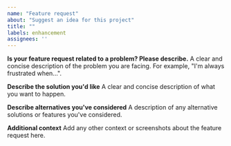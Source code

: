```yaml
---
name: "Feature request"
about: "Suggest an idea for this project"
title: ""
labels: enhancement
assignees: ''
---
```


**Is your feature request related to a problem? Please describe.**
A clear and concise description of the problem you are facing. For example, "I'm always frustrated when...".

**Describe the solution you'd like**
A clear and concise description of what you want to happen.

**Describe alternatives you've considered**
A description of any alternative solutions or features you've considered.

**Additional context**
Add any other context or screenshots about the feature request here.

